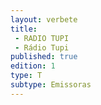 ```yaml
---
layout: verbete
title:
 - RADIO TUPI
 - Rádio Tupi
published: true
edition: 1  
type: T
subtype: Emissoras
---
```



